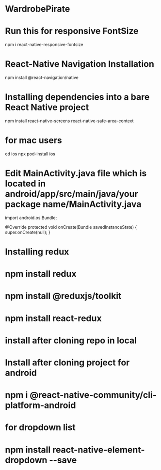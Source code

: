 # WardrobePirate

# Run this for responsive FontSize

npm i react-native-responsive-fontsize

# React-Native Navigation Installation

npm install @react-navigation/native

# Installing dependencies into a bare React Native project

npm install react-native-screens react-native-safe-area-context

# for mac users

cd ios
npx pod-install ios

# Edit MainActivity.java file which is located in android/app/src/main/java/your package name/MainActivity.java

import android.os.Bundle;

@Override
protected void onCreate(Bundle savedInstanceState) {
super.onCreate(null);
}

# Installing redux

# npm install redux

# npm install @reduxjs/toolkit

# npm install react-redux

# install after cloning repo in local

# Install after cloning project for android

# npm i @react-native-community/cli-platform-android

# for dropdown list

# npm install react-native-element-dropdown --save
